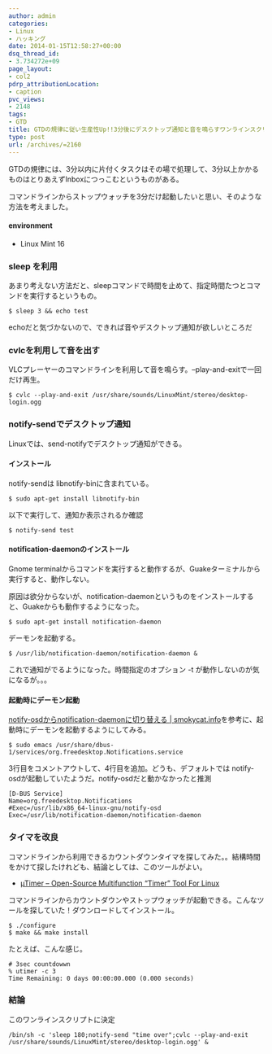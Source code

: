 ```yaml
---
author: admin
categories:
- Linux
- ハッキング
date: 2014-01-15T12:58:27+00:00
dsq_thread_id:
- 3.734272e+09
page_layout:
- col2
pdrp_attributionLocation:
- caption
pvc_views:
- 2148
tags:
- GTD
title: GTDの規律に従い生産性Up!!3分後にデスクトップ通知と音を鳴らすワンラインスクリプト(Linux)
type: post
url: /archives/=2160
---
```


GTDの規律には、3分以内に片付くタスクはその場で処理して、3分以上かかるものはとりあえずInboxにつっこむというものがある。

コマンドラインからストップウォッチを3分だけ起動したいと思い、そのような方法を考えました。

#### environment

  * Linux Mint 16

### sleep を利用

あまり考えない方法だと、sleepコマンドで時間を止めて、指定時間たつとコマンドを実行するというもの。

    $ sleep 3 && echo test
    

echoだと気づかないので、できれば音やデスクトップ通知が欲しいところだ

### cvlcを利用して音を出す

VLCプレーヤーのコマンドラインを利用して音を鳴らす。&#8211;play-and-exitで一回だけ再生。

    $ cvlc --play-and-exit /usr/share/sounds/LinuxMint/stereo/desktop-login.ogg
    

### notify-sendでデスクトップ通知

Linuxでは、send-notifyでデスクトップ通知ができる。

#### インストール

notify-sendは libnotify-binに含まれている。

    $ sudo apt-get install libnotify-bin
    

以下で実行して、通知か表示されるか確認

    $ notify-send test
    

#### notification-daemonのインストール

Gnome terminalからコマンドを実行すると動作するが、Guakeターミナルから実行すると、動作しない。

原因は欲分からないが、notification-daemonというものをインストールすると、Guakeからも動作するようになった。

    $ sudo apt-get install notification-daemon
    

デーモンを起動する。

    $ /usr/lib/notification-daemon/notification-daemon &
    

これで通知がでるようになった。時間指定のオプション -t が動作しないのが気になるが。。。

#### 起動時にデーモン起動

[notify-osdからnotification-daemonに切り替える | smokycat.info][1]を参考に、起動時にデーモンを起動するようにしてみる。

    $ sudo emacs /usr/share/dbus-1/services/org.freedesktop.Notifications.service
    

3行目をコメントアウトして、4行目を追加。どうも、デフォルトでは notify-osdが起動していたようだ。notify-osdだと動かなかったと推測

    [D-BUS Service] 
    Name=org.freedesktop.Notifications
    #Exec=/usr/lib/x86_64-linux-gnu/notify-osd
    Exec=/usr/lib/notification-daemon/notification-daemon
    

### タイマを改良

コマンドラインから利用できるカウントダウンタイマを探してみた。。結構時間をかけて探したけれども、結論としては、このツールがよい。

  * [µTimer &#8211; Open-Source Multifunction “Timer” Tool For Linux][2]

コマンドラインからカウントダウンやストップウォッチが起動できる。こんなツールを探していた！ダウンロードしてインストール。

    $ ./configure
    $ make && make install
    

たとえば、こんな感じ。

    # 3sec countdowwn
    % utimer -c 3
    Time Remaining: 0 days 00:00:00.000 (0.000 seconds)
    

### 結論

このワンラインスクリプトに決定

    /bin/sh -c 'sleep 180;notify-send "time over";cvlc --play-and-exit /usr/share/sounds/LinuxMint/stereo/desktop-login.ogg' &

 [1]: http://smokycat.info/ubuntu/288
 [2]: http://utimer.codealpha.net/utimer/